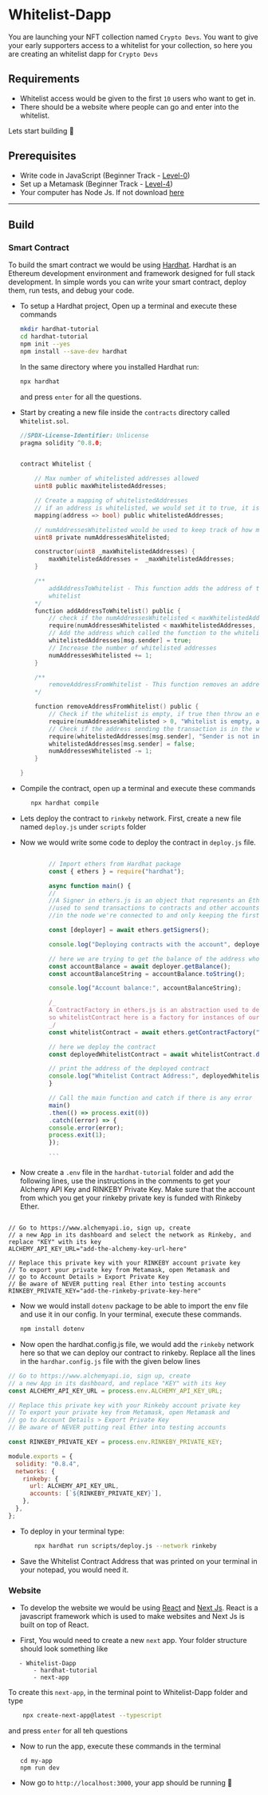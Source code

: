 # Whitelist-Dapp

You are launching your NFT collection named `Crypto Devs`. You want to give your early supporters access to a whitelist for your collection, so here you are creating an whitelist dapp for `Crypto Devs`

## Requirements

- Whitelist access would be given to the first `10` users who want to get in.
- There should be a website where people can go and enter into the whitelist.

Lets start building 🚀

## Prerequisites

- Write code in JavaScript (Beginner Track - [Level-0](https://github.com/LearnWeb3DAO/Basic-Programming))
- Set up a Metamask (Beginner Track - [Level-4](https://github.com/LearnWeb3DAO/Crypto-Wallets))
- Your computer has Node Js. If not download [here](https://nodejs.org/en/download/)

---

## Build

### Smart Contract

To build the smart contract we would be using [Hardhat](https://hardhat.org/).
Hardhat is an Ethereum development environment and framework designed for full stack development. In simple words you can write your smart contract, deploy them, run tests, and debug your code.

- To setup a Hardhat project, Open up a terminal and execute these commands

  ```bash
  mkdir hardhat-tutorial
  cd hardhat-tutorial
  npm init --yes
  npm install --save-dev hardhat
  ```

  In the same directory where you installed Hardhat run:

  ```bash
  npx hardhat
  ```

  and press `enter` for all the questions.

- Start by creating a new file inside the `contracts` directory called `Whitelist.sol`.

  ```go
  //SPDX-License-Identifier: Unlicense
  pragma solidity ^0.8.0;


  contract Whitelist {

      // Max number of whitelisted addresses allowed
      uint8 public maxWhitelistedAddresses;

      // Create a mapping of whitelistedAddresses
      // if an address is whitelisted, we would set it to true, it is false my default for all other addresses.
      mapping(address => bool) public whitelistedAddresses;

      // numAddressesWhitelisted would be used to keep track of how many addresses have been whitelisted
      uint8 private numAddressesWhitelisted;

      constructor(uint8 _maxWhitelistedAddresses) {
          maxWhitelistedAddresses =  _maxWhitelistedAddresses;
      }

      /**
          addAddressToWhitelist - This function adds the address of the sender to the
          whitelist
      */
      function addAddressToWhitelist() public {
          // check if the numAddressesWhitelisted < maxWhitelistedAddresses, if not then throw an error.
          require(numAddressesWhitelisted < maxWhitelistedAddresses, "More addresses cant be added, limit reached");
          // Add the address which called the function to the whitelistedAddress array
          whitelistedAddresses[msg.sender] = true;
          // Increase the number of whitelisted addresses
          numAddressesWhitelisted += 1;
      }

      /**
          removeAddressFromWhitelist - This function removes an address from the whitelist if the address was in the list.
      */

      function removeAddressFromWhitelist() public {
          // Check if the whitelist is empty, if true then throw an error
          require(numAddressesWhitelisted > 0, "Whitelist is empty, address cant be removed");
          // Check if the address sending the transaction is in the whitelist, if not then throw an error
          require(whitelistedAddresses[msg.sender], "Sender is not in the whitelist");
          whitelistedAddresses[msg.sender] = false;
          numAddressesWhitelisted -= 1;
      }

  }

  ```

- Compile the contract, open up a terminal and execute these commands

  ```bash
     npx hardhat compile
  ```

- Lets deploy the contract to `rinkeby` network. First, create a new file named `deploy.js` under `scripts` folder

- Now we would write some code to deploy the contract in `deploy.js` file.

  ````js

          // Import ethers from Hardhat package
          const { ethers } = require("hardhat");

          async function main() {
          //
          //A Signer in ethers.js is an object that represents an Ethereum account. It is
          //used to send transactions to contracts and other accounts. Here we are getting a list //of accounts
          //in the node we're connected to and only keeping the first one.

          const [deployer] = await ethers.getSigners();

          console.log("Deploying contracts with the account", deployer.address);

          // here we are trying to get the balance of the address who would deploy the contract
          const accountBalance = await deployer.getBalance();
          const accountBalanceString = accountBalance.toString();

          console.log("Account balance:", accountBalanceString);

          /_
          A ContractFactory in ethers.js is an abstraction used to deploy new smart contracts,
          so whitelistContract here is a factory for instances of our Whitelist contract.
          _/
          const whitelistContract = await ethers.getContractFactory("Whitelist");

          // here we deploy the contract
          const deployedWhitelistContract = await whitelistContract.deploy(10);

          // print the address of the deployed contract
          console.log("Whitelist Contract Address:", deployedWhitelistContract.address);
          }

          // Call the main function and catch if there is any error
          main()
          .then(() => process.exit(0))
          .catch((error) => {
          console.error(error);
          process.exit(1);
          });

          ```

  ````

- Now create a `.env` file in the `hardhat-tutorial` folder and add the following lines, use the instructions in the comments to get your Alchemy API Key and RINKEBY Private Key. Make sure that the account from which you get your rinkeby private key is funded with Rinkeby Ether.

```

// Go to https://www.alchemyapi.io, sign up, create
// a new App in its dashboard and select the network as Rinkeby, and replace "KEY" with its key
ALCHEMY_API_KEY_URL="add-the-alchemy-key-url-here"

// Replace this private key with your RINKEBY account private key
// To export your private key from Metamask, open Metamask and
// go to Account Details > Export Private Key
// Be aware of NEVER putting real Ether into testing accounts
RINKEBY_PRIVATE_KEY="add-the-rinkeby-private-key-here"

```

- Now we would install `dotenv` package to be able to import the env file and use it in our config.
  In your terminal, execute these commands.
  ```bash
  npm install dotenv
  ```
- Now open the hardhat.config.js file, we would add the `rinkeby` network here so that we can deploy our contract to rinkeby. Replace all the lines in the `hardhar.config.js` file with the given below lines

```js
// Go to https://www.alchemyapi.io, sign up, create
// a new App in its dashboard, and replace "KEY" with its key
const ALCHEMY_API_KEY_URL = process.env.ALCHEMY_API_KEY_URL;

// Replace this private key with your Rinkeby account private key
// To export your private key from Metamask, open Metamask and
// go to Account Details > Export Private Key
// Be aware of NEVER putting real Ether into testing accounts

const RINKEBY_PRIVATE_KEY = process.env.RINKEBY_PRIVATE_KEY;

module.exports = {
  solidity: "0.8.4",
  networks: {
    rinkeby: {
      url: ALCHEMY_API_KEY_URL,
      accounts: [`${RINKEBY_PRIVATE_KEY}`],
    },
  },
};
```

- To deploy in your terminal type:
  ```bash
      npx hardhat run scripts/deploy.js --network rinkeby
  ```
- Save the Whitelist Contract Address that was printed on your terminal in your notepad, you would need it.

### Website

- To develop the website we would be using [React](https://reactjs.org/) and [Next Js](https://nextjs.org/). React is a javascript framework which is used to make websites and Next Js is built on top of React.

- First, You would need to create a new `next` app. Your folder structure should look something like

```
   - Whitelist-Dapp
       - hardhat-tutorial
       - next-app
```

To create this `next-app`, in the terminal point to Whitelist-Dapp folder and type

```bash
    npx create-next-app@latest --typescript
```

and press `enter` for all teh questions

- Now to run the app, execute these commands in the terminal

  ```
  cd my-app
  npm run dev
  ```

- Now go to `http://localhost:3000`, your app should be running 🤘
